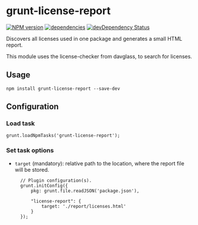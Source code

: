 # grunt-license-report
[![NPM version](https://badge.fury.io/js/grunt-license-report.svg)](http://badge.fury.io/js/grunt-license-report)
[![dependencies](https://david-dm.org/fkscorpion/grunt-license-report.svg)](https://david-dm.org/fkscorpion/grunt-license-report)
[![devDependency Status](https://david-dm.org/fkscorpion/grunt-license-report/dev-status.svg?theme=shields.io)](https://david-dm.org/fkscorpion/grunt-license-report#info=devDependencies)

Discovers all licenses used in one package and generates a small HTML report.

This module uses the license-checker from davglass, to search for licenses.

## Usage

    npm install grunt-license-report --save-dev

## Configuration

### Load task

    grunt.loadNpmTasks('grunt-license-report');

### Set task options

- `target` (mandatory): relative path to the location, where the report file will be stored.

        // Plugin configuration(s).
        grunt.initConfig({
            pkg: grunt.file.readJSON('package.json'),

            "license-report": {
                target: './report/licenses.html'
            }
        });
